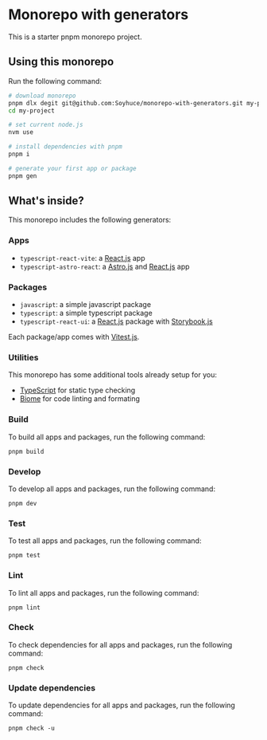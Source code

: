 # Monorepo with generators

This is a starter pnpm monorepo project.

## Using this monorepo

Run the following command:

```sh
# download monorepo
pnpm dlx degit git@github.com:Soyhuce/monorepo-with-generators.git my-project
cd my-project

# set current node.js
nvm use

# install dependencies with pnpm
pnpm i

# generate your first app or package
pnpm gen
```

## What's inside?

This monorepo includes the following generators:

### Apps

- `typescript-react-vite`: a [React.js](https://react.dev/) app
- `typescript-astro-react`: a [Astro.js](https://astro.build/) and [React.js](https://react.dev/) app

### Packages

- `javascript`: a simple javascript package
- `typescript`: a simple typescript package
- `typescript-react-ui`: a [React.js](https://react.dev/) package with [Storybook.js](https://storybook.js.org/)

Each package/app comes with [Vitest.js](https://vitest.dev/).

### Utilities

This monorepo has some additional tools already setup for you:

- [TypeScript](https://www.typescriptlang.org/) for static type checking
- [Biome](https://biomejs.dev/) for code linting and formating

### Build

To build all apps and packages, run the following command:

```
pnpm build
```

### Develop

To develop all apps and packages, run the following command:

```
pnpm dev
```

### Test

To test all apps and packages, run the following command:

```
pnpm test
```

### Lint

To lint all apps and packages, run the following command:

```
pnpm lint
```

### Check

To check dependencies for all apps and packages, run the following command:

```
pnpm check
```

### Update dependencies

To update dependencies for all apps and packages, run the following command:

```
pnpm check -u
```
